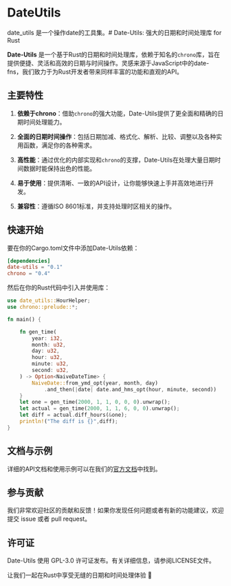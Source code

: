 # DateUtils

date_utils 是一个操作date的工具集。# Date-Utils: 强大的日期和时间处理库 for Rust

**Date-Utils** 是一个基于Rust的日期和时间处理库，依赖于知名的`chrono`库，旨在提供便捷、灵活和高效的日期与时间操作。灵感来源于JavaScript中的date-fns，我们致力于为Rust开发者带来同样丰富的功能和直观的API。

## 主要特性

1. **依赖于chrono**：借助`chrono`的强大功能，Date-Utils提供了更全面和精确的日期时间处理能力。

2. **全面的日期时间操作**：包括日期加减、格式化、解析、比较、调整以及各种实用函数，满足你的各种需求。

3. **高性能**：通过优化的内部实现和`chrono`的支撑，Date-Utils在处理大量日期时间数据时能保持出色的性能。

4. **易于使用**：提供清晰、一致的API设计，让你能够快速上手并高效地进行开发。

5. **兼容性**：遵循ISO 8601标准，并支持处理时区相关的操作。

## 快速开始

要在你的Cargo.toml文件中添加Date-Utils依赖：

```toml
[dependencies]
date-utils = "0.1"
chrono = "0.4"
```

然后在你的Rust代码中引入并使用库：

```rust
use date_utils::HourHelper;
use chrono::prelude::*;

fn main() {

    fn gen_time(
        year: i32,
        month: u32,
        day: u32,
        hour: u32,
        minute: u32,
        second: u32,
    ) -> Option<NaiveDateTime> {
        NaiveDate::from_ymd_opt(year, month, day)
            .and_then(|date| date.and_hms_opt(hour, minute, second))
    }
    let one = gen_time(2000, 1, 1, 0, 0, 0).unwrap();
    let actual = gen_time(2000, 1, 1, 6, 0, 0).unwrap();
    let diff = actual.diff_hours(&one);
    println!("The diff is {}",diff);
}
```

## 文档与示例

详细的API文档和使用示例可以在我们的[官方文档](https://date-utils.github.io/docs/)中找到。

## 参与贡献

我们非常欢迎社区的贡献和反馈！如果你发现任何问题或者有新的功能建议，欢迎提交 issue 或者 pull request。

## 许可证

Date-Utils 使用 GPL-3.0 许可证发布。有关详细信息，请参阅LICENSE文件。

让我们一起在Rust中享受无缝的日期和时间处理体验 🎉
